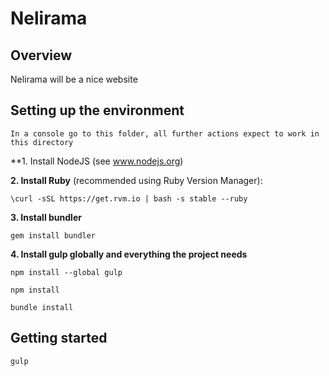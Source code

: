 # Nelirama

## Overview
Nelirama will be a nice website

## Setting up the environment

    In a console go to this folder, all further actions expect to work in this directory
    
**1. Install NodeJS (see www.nodejs.org)

**2. Install Ruby** (recommended using Ruby Version Manager):

    \curl -sSL https://get.rvm.io | bash -s stable --ruby

**3. Install bundler**

    gem install bundler

**4. Install gulp globally and everything the project needs**

    npm install --global gulp
    
    npm install
    
    bundle install
    
## Getting started

    gulp

